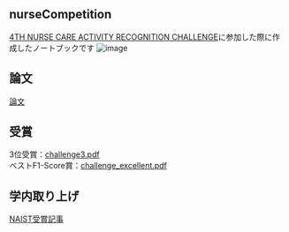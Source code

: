 ## nurseCompetition
[4TH NURSE CARE ACTIVITY RECOGNITION CHALLENGE](https://abc-research.github.io/challenge2022/)に参加した際に作成したノートブックです
![image](https://user-images.githubusercontent.com/67934467/205432150-ce7a0512-cfb5-41f8-9db8-bf12981adbda.png)

## 論文
[論文](https://drive.google.com/file/d/1oT__dGcjRpwvnkaYWBqmVbqRnsaZta_j/view)

## 受賞
3位受賞：[challenge3.pdf](https://github.com/sh1n00/nurseCompetition/files/10145995/challenge3.pdf) <br>
ベストF1-Score賞：[challenge_excellent.pdf](https://github.com/sh1n00/nurseCompetition/files/10145997/challenge_excellent.pdf)

## 学内取り上げ
[NAIST受賞記事](http://isw3.naist.jp/IS/PubWG/Events-ja/award20221029_NurseChallenge.html)

